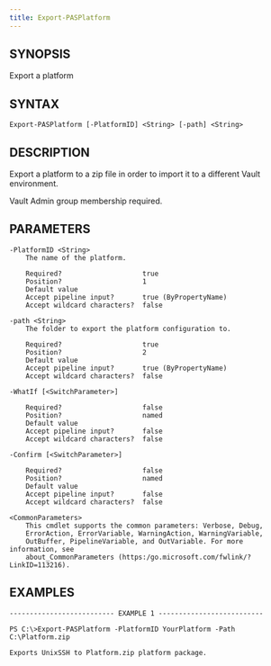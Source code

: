 ```yaml
---
title: Export-PASPlatform
---
```


## SYNOPSIS

Export a platform

## SYNTAX

    Export-PASPlatform [-PlatformID] <String> [-path] <String>

## DESCRIPTION

Export a platform to a zip file in order to import it to a different Vault environment.

Vault Admin group membership required.

## PARAMETERS

    -PlatformID <String>
        The name of the platform.

        Required?                    true
        Position?                    1
        Default value
        Accept pipeline input?       true (ByPropertyName)
        Accept wildcard characters?  false

    -path <String>
        The folder to export the platform configuration to.

        Required?                    true
        Position?                    2
        Default value
        Accept pipeline input?       true (ByPropertyName)
        Accept wildcard characters?  false

    -WhatIf [<SwitchParameter>]

        Required?                    false
        Position?                    named
        Default value
        Accept pipeline input?       false
        Accept wildcard characters?  false

    -Confirm [<SwitchParameter>]

        Required?                    false
        Position?                    named
        Default value
        Accept pipeline input?       false
        Accept wildcard characters?  false

    <CommonParameters>
        This cmdlet supports the common parameters: Verbose, Debug,
        ErrorAction, ErrorVariable, WarningAction, WarningVariable,
        OutBuffer, PipelineVariable, and OutVariable. For more information, see
        about_CommonParameters (https:/go.microsoft.com/fwlink/?LinkID=113216).

## EXAMPLES

    -------------------------- EXAMPLE 1 --------------------------

    PS C:\>Export-PASPlatform -PlatformID YourPlatform -Path C:\Platform.zip

    Exports UnixSSH to Platform.zip platform package.
